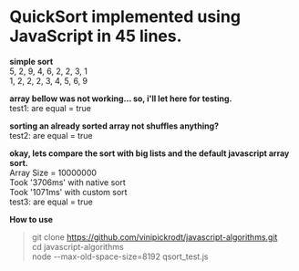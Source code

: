 # QuickSort implemented using JavaScript in 45 lines.  
  
**simple sort**  
5, 2, 9, 4, 6, 2, 2, 3, 1  
1, 2, 2, 2, 3, 4, 5, 6, 9  
  
**array bellow was not working... so, i'll let here for testing.**  
test1: are equal = true  
  
**sorting an already sorted array not shuffles anything?**  
test2: are equal = true  
  
**okay, lets compare the sort with big lists and the default javascript array sort.**  
Array Size =  10000000  
Took '3706ms' with native sort  
Took '1071ms' with custom sort  
test3: are equal = true

**How to use**  
> git clone https://github.com/vinipickrodt/javascript-algorithms.git  
> cd javascript-algorithms  
> node --max-old-space-size=8192 qsort_test.js  
